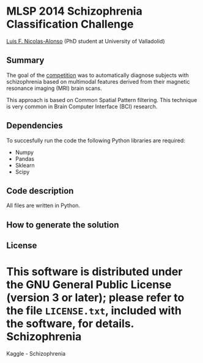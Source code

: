 MLSP 2014 Schizophrenia Classification Challenge
==

[Luis F. Nicolas-Alonso]() (PhD student at University of Valladolid)


Summary
--
The goal of the [competition](http://www.kaggle.com/c/mlsp-2014-mri) was to automatically diagnose subjects with schizophrenia based on multimodal features derived from their magnetic resonance imaging (MRI) brain scans.

This approach is based on Common Spatial Pattern filtering. This technique is very common in Brain Computer Interface (BCI) research. 


Dependencies
--
To succesfully run the code the following Python libraries are required: 
* Numpy
* Pandas
* Sklearn
* Scipy

Code description
--
All files are written in Python.


How to generate the solution
--


License
--

This software is distributed under the GNU General Public License (version 3 or later); please refer to the file `LICENSE.txt`, included with the software, for details. Schizophrenia
=============

Kaggle - Schizophrenia 

